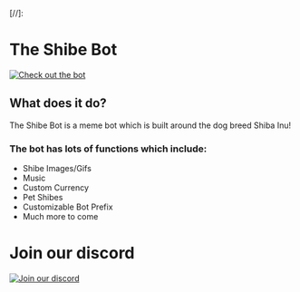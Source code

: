 [//]: <style>@keyframes hover {0%{box-shadow: 0 10px 20px 0px;transform: translateY(0px)}50%{box-shadow: 0 10px 10px 0px;transform: translateY(-10px)}100%{box-shadow: 0 10px 20px 0px;transform: translateY(0px)}}@keyframes hovertwo {0%{transform: translateY(0px)}50%{transform: translateY(-10px)}100%{transform: translateY(0px)}}.columns .bot-img {box-shadow: none !important;border-radius: 50%;animation: hover 5s ease-in-out infinite;}.votebutton, .bot-name, .bot-description, .lib, .column, .owners, .btn-like, .status, .content {box-shadow: none !important;animation: hovertwo 5s ease-in-out infinite;}</style>
# The Shibe Bot
[![Check out the bot](https://discordbots.org/api/widget/454379401279176706.svg)](https://discordbots.org/bot/454379401279176706)

## What does it do?

The Shibe Bot is a meme bot which is built around the dog breed Shiba Inu! 

### The bot has lots of functions which include:
* Shibe Images/Gifs
* Music
* Custom Currency
* Pet Shibes
* Customizable Bot Prefix
* Much more to come


# Join our discord
[![Join our discord](https://discordapp.com/api/guilds/485841182841110528/embed.png?style=banner2)](https://discord.gg/aSkxj6t)
